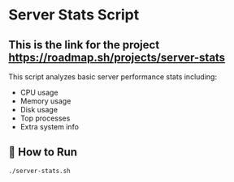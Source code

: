 # Server Stats Script  

## This is the link for the project https://roadmap.sh/projects/server-stats

This script analyzes basic server performance stats including:  
- CPU usage  
- Memory usage  
- Disk usage  
- Top processes  
- Extra system info  

## 📌 How to Run  
```bash
./server-stats.sh
```
